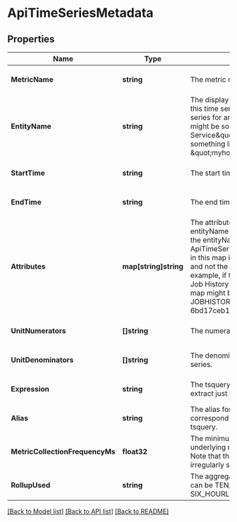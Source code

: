 # ApiTimeSeriesMetadata

## Properties
Name | Type | Description | Notes
------------ | ------------- | ------------- | -------------
**MetricName** | **string** | The metric name for the time series. | [optional] [default to null]
**EntityName** | **string** | The display name for the entity associated with this time series. For example, if this was a time series for an HDFS service the entity name might be something like \&quot;My HDFS Service\&quot;. If it was for a host it might be something like \&quot;myhost.mysite.com\&quot;. | [optional] [default to null]
**StartTime** | **string** | The start time for the time series. | [optional] [default to null]
**EndTime** | **string** | The end time for the time series. | [optional] [default to null]
**Attributes** | **map[string]string** | The attributes for the time series. Note that the entityName entry in this map is not the same as the entityName field in this ApiTimeSeriesMetadata. The entityName entry in this map is a unique identifier for the entity and not the name displayed in the UI.  For example, if this was a time series for the YARN Job History Server the entityName entry in this map might be something like \&quot;yarn-JOBHISTORY-6bd17ceb1489aae93fef4c867350d0dd\&quot; | [optional] [default to null]
**UnitNumerators** | **[]string** | The numerators of the units for the time series. | [optional] [default to null]
**UnitDenominators** | **[]string** | The denominators of the units for the time series. | [optional] [default to null]
**Expression** | **string** | The tsquery expression that could be used to extract just this stream. | [optional] [default to null]
**Alias** | **string** | The alias for this stream&#39;s metric. Aliases correspond to use of the &#39;as&#39; keyword in the tsquery. | [optional] [default to null]
**MetricCollectionFrequencyMs** | **float32** | The minimum frequency at which the underlying metric for this stream is collected. Note that this can be null if the stream returns irregularly sampled data. | [optional] [default to null]
**RollupUsed** | **string** | The aggregate rollup for the returned data. This can be TEN_MINUTELY, HOURLY, SIX_HOURLY, DAILY, or WEEKLY. | [optional] [default to null]

[[Back to Model list]](../README.md#documentation-for-models) [[Back to API list]](../README.md#documentation-for-api-endpoints) [[Back to README]](../README.md)


